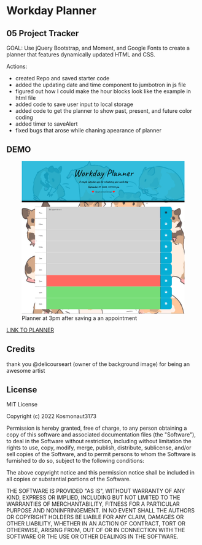 # Workday Planner

## 05 Project Tracker

GOAL: Use jQuery Bootstrap, and Moment, and Google Fonts to create a planner that features dynamically updated HTML and CSS.

Actions:
- created Repo and saved starter code
- added the updating date and time component to jumbotron in js file
- figured out how I could make the hour blocks look like the example in html file
- added code to save user input to local storage
- added code to get the planner to show past, present, and future color coding
- added timer to saveAlert
- fixed bugs that arose while chaning apearance of planner

## DEMO

<figure>
  <img src="./assets/planner-screenshot.png" alt="planner at 3 o'clock">
  <figcaption>Planner at 3pm after saving a an appointment</figcaption>
</figure>

<a target="_blank" rel="noopener noreferrer" href = "https://kosmonaut3173.github.io/Workday-Planner/">LINK TO PLANNER</a>

## Credits

thank you @delicourseart (owner of the background image) for being an awesome artist

## License
MIT License

Copyright (c) 2022 Kosmonaut3173

Permission is hereby granted, free of charge, to any person obtaining a copy
of this software and associated documentation files (the "Software"), to deal
in the Software without restriction, including without limitation the rights
to use, copy, modify, merge, publish, distribute, sublicense, and/or sell
copies of the Software, and to permit persons to whom the Software is
furnished to do so, subject to the following conditions:

The above copyright notice and this permission notice shall be included in all
copies or substantial portions of the Software.

THE SOFTWARE IS PROVIDED "AS IS", WITHOUT WARRANTY OF ANY KIND, EXPRESS OR
IMPLIED, INCLUDING BUT NOT LIMITED TO THE WARRANTIES OF MERCHANTABILITY,
FITNESS FOR A PARTICULAR PURPOSE AND NONINFRINGEMENT. IN NO EVENT SHALL THE
AUTHORS OR COPYRIGHT HOLDERS BE LIABLE FOR ANY CLAIM, DAMAGES OR OTHER
LIABILITY, WHETHER IN AN ACTION OF CONTRACT, TORT OR OTHERWISE, ARISING FROM,
OUT OF OR IN CONNECTION WITH THE SOFTWARE OR THE USE OR OTHER DEALINGS IN THE
SOFTWARE.
